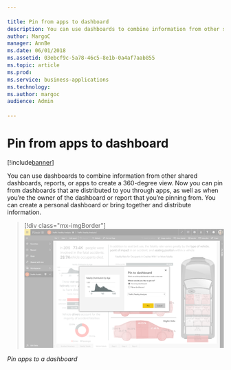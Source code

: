 ```yaml
---

title: Pin from apps to dashboard
description: You can use dashboards to combine information from other shared dashboards, reports, or apps to create a 360-degree view.
author: MargoC
manager: AnnBe
ms.date: 06/01/2018
ms.assetid: 03ebcf9c-5a78-46c5-8e1b-0a4af7aab855
ms.topic: article
ms.prod: 
ms.service: business-applications
ms.technology: 
ms.author: margoc
audience: Admin

---
```

#  Pin from apps to dashboard




[!include[banner](../../../includes/banner.md)]

You can use dashboards to combine information from other shared dashboards,
reports, or apps to create a 360-degree view. Now you can pin from dashboards
that are distributed to you through apps, as well as when you’re the owner of
the dashboard or report that you’re pinning from. You can create a personal
dashboard or bring together and distribute information.

> [!div class="mx-imgBorder"] 
> ![A screenshot showing how to pin apps to a dashboard](media/pin-apps-to-dashboard-1.png "A screenshot showing how to pin apps to a dashboard")

*Pin apps to a dashboard*


